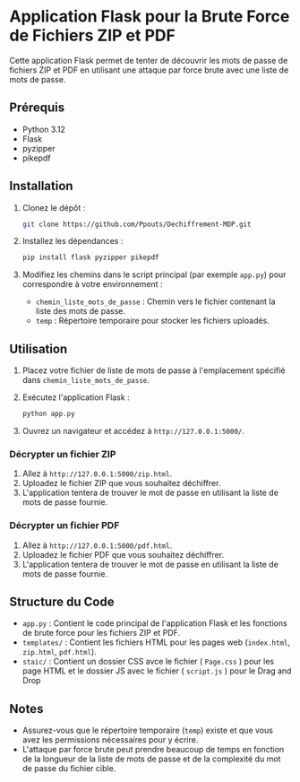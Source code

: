 # Application Flask pour la Brute Force de Fichiers ZIP et PDF

Cette application Flask permet de tenter de découvrir les mots de passe de fichiers ZIP et PDF en utilisant une attaque par force brute avec une liste de mots de passe.

## Prérequis

- Python 3.12
- Flask
- pyzipper
- pikepdf

## Installation

1. Clonez le dépôt :
    ```bash
    git clone https://github.com/Ppouts/Dechiffrement-MDP.git
    ```

2. Installez les dépendances :
    ```bash
    pip install flask pyzipper pikepdf
    ```

3. Modifiez les chemins dans le script principal (par exemple `app.py`) pour correspondre à votre environnement :
    - `chemin_liste_mots_de_passe` : Chemin vers le fichier contenant la liste des mots de passe.
    - `temp` : Répertoire temporaire pour stocker les fichiers uploadés.

## Utilisation

1. Placez votre fichier de liste de mots de passe à l'emplacement spécifié dans `chemin_liste_mots_de_passe`.

2. Exécutez l'application Flask :
    ```bash
    python app.py
    ```

3. Ouvrez un navigateur et accédez à `http://127.0.0.1:5000/`.

### Décrypter un fichier ZIP

1. Allez à `http://127.0.0.1:5000/zip.html`.
2. Uploadez le fichier ZIP que vous souhaitez déchiffrer.
3. L'application tentera de trouver le mot de passe en utilisant la liste de mots de passe fournie.

### Décrypter un fichier PDF

1. Allez à `http://127.0.0.1:5000/pdf.html`.
2. Uploadez le fichier PDF que vous souhaitez déchiffrer.
3. L'application tentera de trouver le mot de passe en utilisant la liste de mots de passe fournie.

## Structure du Code

- `app.py` : Contient le code principal de l'application Flask et les fonctions de brute force pour les fichiers ZIP et PDF.
- `templates/` : Contient les fichiers HTML pour les pages web (`index.html`, `zip.html`, `pdf.html`).
- `staic/` : Contient un dossier CSS avce le fichier ( `Page.css` ) pour les page HTML et le dossier JS avec le fichier ( `script.js` ) pour le Drag and Drop

## Notes

- Assurez-vous que le répertoire temporaire (`temp`) existe et que vous avez les permissions nécessaires pour y écrire.
- L'attaque par force brute peut prendre beaucoup de temps en fonction de la longueur de la liste de mots de passe et de la complexité du mot de passe du fichier cible.


